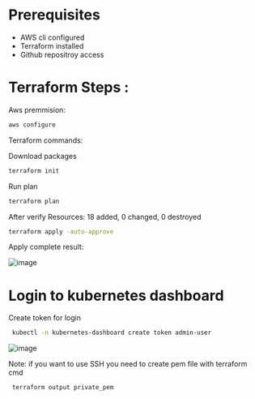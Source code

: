 
# Prerequisites

- AWS cli configured
- Terraform installed
- Github repositroy access



# Terraform Steps : 

Aws premmision:

```sh
aws configure
```

Terraform commands:

Download packages
```sh
terraform init
```
Run plan
```sh
terraform plan
```
After verify Resources: 18 added, 0 changed, 0 destroyed

```sh
terraform apply -auto-approve
```
Apply complete result:

![image](https://github.com/dinghy-e2e/GreenRoad/assets/103927731/be5a8055-4961-4637-9d43-d6764daee5a2)

# Login to kubernetes dashboard

Create token for login

```sh
 kubectl -n kubernetes-dashboard create token admin-user
```
![image](https://github.com/dinghy-e2e/GreenRoad/assets/103927731/ae5313a7-c449-4c9b-9418-67b7609c4982)

Note:
if you want to use SSH you need to create pem file with terraform cmd

```sh
 terraform output private_pem
```

